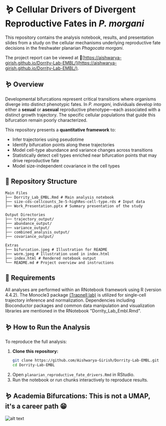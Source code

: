 # 🪱 Cellular Drivers of Divergent Reproductive Fates in *P. morgani*

This repository contains the analysis notebook, results, and presentation slides from a study on the cellular mechanisms underlying reproductive fate decisions in the freshwater planarian *Phagocata morgani*.

The project report can be viewed at 🔗[https://aishwarya-girish.github.io/Dorrity-Lab-EMBL/](https://aishwarya-girish.github.io/Dorrity-Lab-EMBL/).

## 🪱 Overview

Developmental bifurcations represent critical transitions where organisms diverge into distinct phenotypic fates. In *P. morgani*, individuals develop into either a **sexual** or **asexual** reproductive phenotype—each associated with a distinct growth trajectory. The specific cellular populations that guide this bifurcation remain poorly characterized.

This repository presents a **quantitative framework** to:

- Infer trajectories using pseudotime
- Identify bifurcation points along these trajectories
- Model cell-type abundance and variance changes across transitions
- Statistically detect cell types enriched near bifurcation points that may drive reproductive fate
- Model size-independent covariance in the cell types

## 📂 Repository Structure
```
Main Files
├── Dorrity_Lab_EMBL.Rmd # Main analysis notebook
├── size-cds-cellcounts_3e-5-highRes-cell-type.rds # Input data
├── Work_Presentation.pptx # Summary presentation of the study

Output Directories
├── trajectory_output/ 
├── abundance_output/
├── variance_output/
├── combined_analysis_output/
├── covariance_output/

Extras
├── bifurcation.jpeg # Illustration for README
├── worm.jpeg # Illustration used in index.html
├── index.html # Rendered notebook output
└── README.md # Project overview and instructions
```

## 📎 Requirements

All analyses are performed within an RNotebook framework using R (version 4.4.2). The Monocle3 package [(Trapnell lab)](https://github.com/cole-trapnell-lab/monocle3) is utilized for single-cell trajectory inference and normalization. Dependencies including Bioconductor packages and common data manipulation and visualization libraries are mentioned in the RNotebook "Dorrity_Lab_Embl.Rmd".

## 🪱 How to Run the Analysis

To reproduce the full analysis:

1. **Clone this repository:**
   ```bash
   git clone https://github.com/Aishwarya-Girish/Dorrity-Lab-EMBL.git
   cd Dorrity-Lab-EMBL
2. Open `planarian_reproductive_fate_drivers.Rmd` in RStudio.
3. Run the notebook or run chunks interactively to reproduce results.

## 🪱 Academia Bifurcations: This is not a UMAP, it's a career path 😁

![alt text](https://github.com/Aishwarya-Girish/Dorrity-Lab-EMBL/blob/main/bifurcation.jpeg)
